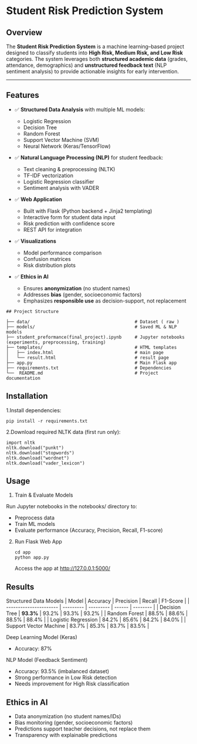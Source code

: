 # Student Risk Prediction System  

## Overview  
The **Student Risk Prediction System** is a machine learning–based project designed to classify students into **High Risk, Medium Risk, and Low Risk** categories. The system leverages both **structured academic data** (grades, attendance, demographics) and **unstructured feedback text** (NLP sentiment analysis) to provide actionable insights for early intervention.  

---

## Features  
- ✅ **Structured Data Analysis** with multiple ML models:  
  - Logistic Regression  
  - Decision Tree  
  - Random Forest  
  - Support Vector Machine (SVM)  
  - Neural Network (Keras/TensorFlow)  

- ✅ **Natural Language Processing (NLP)** for student feedback:  
  - Text cleaning & preprocessing (NLTK)  
  - TF-IDF vectorization  
  - Logistic Regression classifier  
  - Sentiment analysis with VADER  

- ✅ **Web Application**  
  - Built with Flask (Python backend + Jinja2 templating)  
  - Interactive form for student data input  
  - Risk prediction with confidence score  
  - REST API for integration  

- ✅ **Visualizations**  
  - Model performance comparison  
  - Confusion matrices  
  - Risk distribution plots  

- ✅ **Ethics in AI**  
  - Ensures **anonymization** (no student names)  
  - Addresses **bias** (gender, socioeconomic factors)  
  - Emphasizes **responsible use** as decision-support, not replacement  

```
## Project Structure  

├── data/                                        # Dataset ( raw )
├── models/                                      # Saved ML & NLP models
├── student_preformance(final_project).ipynb     # Jupyter notebooks (experiments, preprocessing, training)
├── templates/                                   # HTML templates
│   ├── index.html                               # main page 
│   └── result.html                              # result page   
├── app.py                                       # Main Flask app
├── requirements.txt                             # Dependencies
└──  README.md                                   # Project documentation
```
##  Installation 
1.Install dependencies:
  ```
  pip install -r requirements.txt
  ```
2.Download required NLTK data (first run only):
```
import nltk
nltk.download("punkt")
nltk.download("stopwords")
nltk.download("wordnet")
nltk.download("vader_lexicon")
```
## Usage
1. Train & Evaluate Models

  Run Jupyter notebooks in the notebooks/ directory to:
  - Preprocess data
  - Train ML models
  - Evaluate performance (Accuracy, Precision, Recall, F1-score)

2. Run Flask Web App
   ```
   cd app
   python app.py
   ```
   Access the app at http://127.0.0.1:5000/
## Results
Structured Data Models
| Model                  | Accuracy  | Precision | Recall | F1-Score |
| ---------------------- | --------- | --------- | ------ | -------- |
| Decision Tree          | **93.3%** | 93.2%     | 93.3%  | 93.2%    |
| Random Forest          | 88.5%     | 88.6%     | 88.5%  | 88.4%    |
| Logistic Regression    | 84.2%     | 85.6%     | 84.2%  | 84.0%    |
| Support Vector Machine | 83.7%     | 85.3%     | 83.7%  | 83.5%    |

Deep Learning Model (Keras)

- Accuracy: 87%

NLP Model (Feedback Sentiment)

- Accuracy: 93.5% (imbalanced dataset)
- Strong performance in Low Risk detection
- Needs improvement for High Risk classification

## Ethics in AI

- Data anonymization (no student names/IDs)
- Bias monitoring (gender, socioeconomic factors)
- Predictions support teacher decisions, not replace them
- Transparency with explainable predictions
